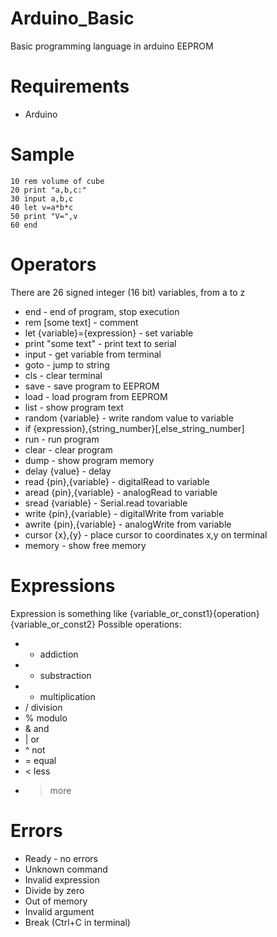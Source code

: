 # Arduino_Basic
Basic programming language in arduino EEPROM

# Requirements
* Arduino

# Sample
    10 rem volume of cube
    20 print "a,b,c:"
    30 input a,b,c
    40 let v=a*b*c
    50 print "V=",v
    60 end

# Operators
There are 26 signed integer (16 bit) variables, from a to z
* end - end of program, stop execution
* rem [some text] - comment
* let {variable}={expression} - set variable
* print "some text" - print text to serial
* input - get variable from terminal
* goto - jump to string
* cls - clear terminal
* save - save program to EEPROM
* load - load program from EEPROM
* list - show program text
* random {variable} - write random value to variable
* if {expression},{string_number}[,else_string_number]
* run - run program
* clear - clear program
* dump - show program memory
* delay {value} - delay
* read {pin},{variable} - digitalRead to variable
* aread {pin},{variable} - analogRead to variable
* sread {variable} - Serial.read tovariable
* write {pin},{variable} - digitalWrite from variable
* awrite {pin},{variable} - analogWrite from variable
* cursor {x},{y} - place cursor to coordinates x,y on terminal
* memory - show free memory

# Expressions
Expression is something like {variable_or_const1}{operation}{variable_or_const2}
Possible operations:
* + addiction
* - substraction
* * multiplication
* / division
* % modulo
* & and
* | or
* ^ not
* = equal
* < less
* > more

# Errors
* Ready - no errors
* Unknown command
* Invalid expression
* Divide by zero
* Out of memory
* Invalid argument
* Break (Ctrl+C in terminal)
